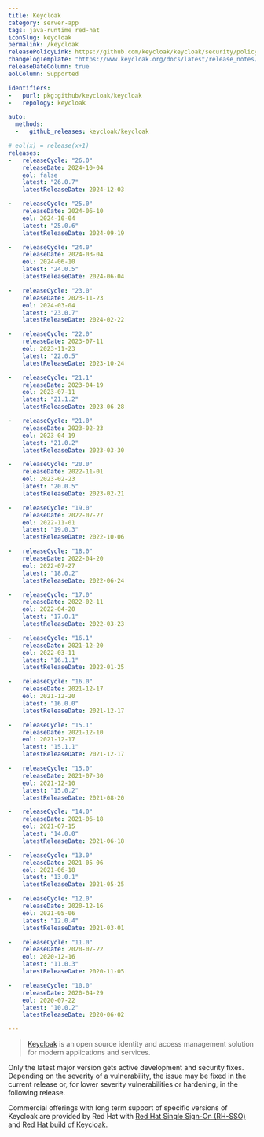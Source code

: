 ```yaml
---
title: Keycloak
category: server-app
tags: java-runtime red-hat
iconSlug: keycloak
permalink: /keycloak
releasePolicyLink: https://github.com/keycloak/keycloak/security/policy#supported-versions
changelogTemplate: "https://www.keycloak.org/docs/latest/release_notes/index.html#keycloak-{{'__LATEST__'|replace:'.','-'}}"
releaseDateColumn: true
eolColumn: Supported

identifiers:
-   purl: pkg:github/keycloak/keycloak
-   repology: keycloak

auto:
  methods:
  -   github_releases: keycloak/keycloak

# eol(x) = release(x+1)
releases:
-   releaseCycle: "26.0"
    releaseDate: 2024-10-04
    eol: false
    latest: "26.0.7"
    latestReleaseDate: 2024-12-03

-   releaseCycle: "25.0"
    releaseDate: 2024-06-10
    eol: 2024-10-04
    latest: "25.0.6"
    latestReleaseDate: 2024-09-19

-   releaseCycle: "24.0"
    releaseDate: 2024-03-04
    eol: 2024-06-10
    latest: "24.0.5"
    latestReleaseDate: 2024-06-04

-   releaseCycle: "23.0"
    releaseDate: 2023-11-23
    eol: 2024-03-04
    latest: "23.0.7"
    latestReleaseDate: 2024-02-22

-   releaseCycle: "22.0"
    releaseDate: 2023-07-11
    eol: 2023-11-23
    latest: "22.0.5"
    latestReleaseDate: 2023-10-24

-   releaseCycle: "21.1"
    releaseDate: 2023-04-19
    eol: 2023-07-11
    latest: "21.1.2"
    latestReleaseDate: 2023-06-28

-   releaseCycle: "21.0"
    releaseDate: 2023-02-23
    eol: 2023-04-19
    latest: "21.0.2"
    latestReleaseDate: 2023-03-30

-   releaseCycle: "20.0"
    releaseDate: 2022-11-01
    eol: 2023-02-23
    latest: "20.0.5"
    latestReleaseDate: 2023-02-21

-   releaseCycle: "19.0"
    releaseDate: 2022-07-27
    eol: 2022-11-01
    latest: "19.0.3"
    latestReleaseDate: 2022-10-06

-   releaseCycle: "18.0"
    releaseDate: 2022-04-20
    eol: 2022-07-27
    latest: "18.0.2"
    latestReleaseDate: 2022-06-24

-   releaseCycle: "17.0"
    releaseDate: 2022-02-11
    eol: 2022-04-20
    latest: "17.0.1"
    latestReleaseDate: 2022-03-23

-   releaseCycle: "16.1"
    releaseDate: 2021-12-20
    eol: 2022-03-11
    latest: "16.1.1"
    latestReleaseDate: 2022-01-25

-   releaseCycle: "16.0"
    releaseDate: 2021-12-17
    eol: 2021-12-20
    latest: "16.0.0"
    latestReleaseDate: 2021-12-17

-   releaseCycle: "15.1"
    releaseDate: 2021-12-10
    eol: 2021-12-17
    latest: "15.1.1"
    latestReleaseDate: 2021-12-17

-   releaseCycle: "15.0"
    releaseDate: 2021-07-30
    eol: 2021-12-10
    latest: "15.0.2"
    latestReleaseDate: 2021-08-20

-   releaseCycle: "14.0"
    releaseDate: 2021-06-18
    eol: 2021-07-15
    latest: "14.0.0"
    latestReleaseDate: 2021-06-18

-   releaseCycle: "13.0"
    releaseDate: 2021-05-06
    eol: 2021-06-18
    latest: "13.0.1"
    latestReleaseDate: 2021-05-25

-   releaseCycle: "12.0"
    releaseDate: 2020-12-16
    eol: 2021-05-06
    latest: "12.0.4"
    latestReleaseDate: 2021-03-01

-   releaseCycle: "11.0"
    releaseDate: 2020-07-22
    eol: 2020-12-16
    latest: "11.0.3"
    latestReleaseDate: 2020-11-05

-   releaseCycle: "10.0"
    releaseDate: 2020-04-29
    eol: 2020-07-22
    latest: "10.0.2"
    latestReleaseDate: 2020-06-02

---
```


> [Keycloak](https://www.keycloak.org/) is an open source identity and access management solution
> for modern applications and services.

Only the latest major version gets active development and security fixes.
Depending on the severity of a vulnerability, the issue may be fixed in the current release or, for
lower severity vulnerabilities or hardening, in the following release.

Commercial offerings with long term support of specific versions of Keycloak are provided by Red Hat
with [Red Hat Single Sign-On (RH-SSO)](https://access.redhat.com/products/red-hat-single-sign-on/)
and [Red Hat build of Keycloak](https://access.redhat.com/products/red-hat-build-of-keycloak).
